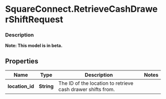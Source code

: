 # SquareConnect.RetrieveCashDrawerShiftRequest

### Description
**Note: This model is in beta.**



## Properties
Name | Type | Description | Notes
------------ | ------------- | ------------- | -------------
**location_id** | **String** | The ID of the location to retrieve cash drawer shifts from. | 


